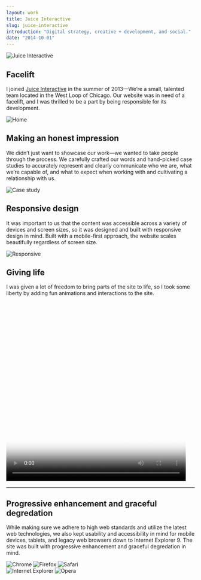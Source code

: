 ```yaml
---
layout: work
title: Juice Interactive
slug: juice-interactive
introduction: "Digital strategy, creative + development, and social."
date: "2014-10-01"
---
```

<div class="hero hero--{{ page.slug }}">
  <div class="align">
    <div class="align-cell">
      <img src="/assets/images/work/{{ page.slug }}/logo.png"
           srcset="/assets/images/work/{{ page.slug }}/logo.png 1x,
                   /assets/images/work/{{ page.slug }}/logo@2x.png 2x" class="{{ page.slug }}-logo" alt="Juice Interactive">
    </div>
  </div>
</div>
<div class="section">
  <div class="container">
    <div class="{{ page.slug }}-facelift-description">
      <h2>Facelift</h2>
      <p>I joined <a href="http://www.juiceinteractive.com" target="_blank">Juice Interactive</a> in the summer of 2013&mdash;We’re a small, talented team located in the West Loop of Chicago. Our website was in need of a facelift, and I was thrilled to be a part by being responsible for its development.</p>
    </div>
    <div class="{{ page.slug }}-facelift-image">
      <p><img src="/assets/images/work/{{ page.slug }}/screenshot-home.jpg" alt="Home"></p>
    </div>
    <div class="{{ page.slug }}-honest-description">
      <h2>Making an honest impression</h2>
      <p>We didn’t just want to showcase our work&mdash;we wanted to take people through the process. We carefully crafted our words and hand-picked case studies to accurately represent and clearly communicate who we are, what we’re capable of, and what to expect when working with and cultivating a relationship with us.</p>
    </div>
    <div class="{{ page.slug }}-honest-image">
      <p><img src="/assets/images/work/{{ page.slug }}/case-study.jpg" alt="Case study"></p>
    </div>
  </div>
</div>
<div class="section section--{{ page.slug}}-responsive">
  <div class="container">
    <div class="{{ page.slug }}-responsive-description">
      <h2>Responsive design</h2>
      <p>It was important to us that the content was accessible across a variety of devices and screen sizes, so it was designed and built with responsive design in mind. Built with a mobile-first approach, the website scales beautifully regardless of screen size.</p>
    </div>
    <div class="{{ page.slug }}-responsive-image">
      <p><img src="/assets/images/work/{{ page.slug }}/responsive.jpg" alt="Responsive"></p>
    </div>
  </div>
</div>
<div class="section">
  <div class="container">
    <div class="{{ page.slug }}-animations-description">
      <h2>Giving life</h2>
      <p>I was given a lot of freedom to bring parts of the site to life, so I took some liberty by adding fun animations and interactions to the site.</p>
    </div>
    <div class="{{ page.slug }}-animations-example">
      <div class="video">
        <video width="480" height="480" poster="/assets/images/work/{{ page.slug }}/animations-poster.jpg" autoplay loop>
          <source src="/assets/media/work/juice-interactive/animations.mp4" type="video/mp4"></source>
          <source src="/assets/media/work/juice-interactive/animations.webm" type="video/webm"></source>
          <source src="/assets/media/work/juice-interactive/animations.ogv" type="video/ogg"></source>
        </video>
      </div>
    </div>
  </div>
  <hr class="section-break">
  <div class="container">
    <div class="{{ page.slug }}-browsers-description">
      <h2>Progressive enhancement and graceful degredation</h2>
      <p>While making sure we adhere to high web standards and utilize the latest web technologies, we also kept usability and accessibility in mind for mobile devices, tablets, and legacy web browsers down to Internet Explorer 9. The site was built with progressive enhancement and graceful degredation in mind.</p>
    </div>
    <div class="{{ page.slug }}-browsers-images">
      <img src="/assets/images/browsers/chrome.png"
           srcset="/assets/images/browsers/chrome.png 1x,
                   /assets/images/browsers/chrome@2x.png 2x" alt="Chrome">
      <img src="/assets/images/browsers/firefox.png"
           srcset="/assets/images/browsers/firefox.png 1x,
                   /assets/images/browsers/firefox@2x.png 2x" alt="Firefox">
      <img src="/assets/images/browsers/safari.png"
           srcset="/assets/images/browsers/safari.png 1x,
                   /assets/images/browsers/safari@2x.png 2x" alt="Safari">
      <br class="{{ page.slug }}-browsers-images-break">
      <img src="/assets/images/browsers/internet-explorer.png"
           srcset="/assets/images/browsers/internet-explorer.png 1x,
                   /assets/images/browsers/internet-explorer@2x.png 2x" alt="Internet Explorer">
      <img src="/assets/images/browsers/opera.png"
           srcset="/assets/images/browsers/opera.png 1x,
                   /assets/images/browsers/opera@2x.png 2x" alt="Opera">
    </div>
  </div>
</div>